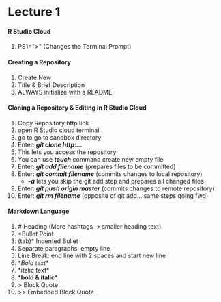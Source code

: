 # Lecture 1 

#### R Studio Cloud

1. PS1=">" (Changes the Terminal Prompt)
     
#### Creating a Repository  

1. Create New
2. Title & Brief Description
3. ALWAYS initialize with a README
    
#### Cloning a Repository & Editing in R Studio Cloud
1. Copy Repository http link
2. open R Studio cloud terminal 
3. go to go to sandbox directory
4. Enter: ***git clone http:...***
5. This lets you access the repository 
6. You can use ***touch*** command create new empty file
7. Enter: ***git add filename*** (prepares files to be committed) 
8. Enter: ***git commit filename*** (commits changes to local repository)  
     * ***-a*** lets you skip the git add step and prepares all changed files
9. Enter: ***git push origin master*** (commits changes to remote repository)
10. Enter: ***git rm filename*** (opposite of git add... same steps going fwd)

#### Markdown Language 
1. \# Heading (More hashtags -> smaller heading text)
2. \*Bullet Point
3. \(tab)* Indented Bullet
4. Separate paragraphs: empty line
5. Line Break: end line with 2 spaces and start new line
6. \**Bold text**
7. \*italic text*
8. \***bold & italic***
9. \> Block Quote 
10. \>> Embedded Block Quote
